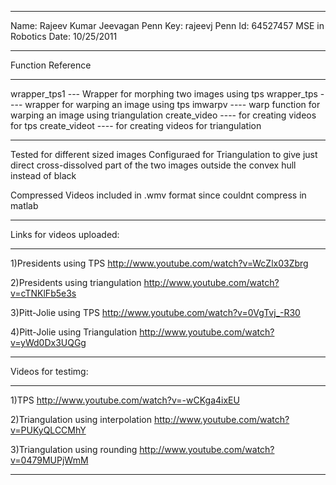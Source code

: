 *******************************************************************************

Name: Rajeev Kumar Jeevagan
Penn Key: rajeevj
Penn Id: 64527457
MSE in Robotics
Date: 10/25/2011

*******************************************************************************
Function Reference
*******************************************************************************
wrapper_tps1  --- Wrapper for morphing two images using tps
wrapper_tps  ---- wrapper for warping an image using tps
imwarpv ---- warp function for warping an image using triangulation
create_video ---- for creating videos for tps
create_videot ---- for creating videos for triangulation

*******************************************************************************
Tested for different sized images
Configuraed for Triangulation to give just direct cross-dissolved part of the 
two images outside the convex hull instead of black

Compressed Videos included in .wmv format since couldnt compress in matlab

*******************************************************************************
Links for videos uploaded:
*******************************************************************************

1)Presidents using TPS
http://www.youtube.com/watch?v=WcZlx03Zbrg

2)Presidents using triangulation
http://www.youtube.com/watch?v=cTNKlFb5e3s

3)Pitt-Jolie using TPS
http://www.youtube.com/watch?v=0VgTvj_-R30

4)Pitt-Jolie using Triangulation
http://www.youtube.com/watch?v=yWd0Dx3UQGg

*******************************************************************************
Videos for testimg:
*******************************************************************************
1)TPS
http://www.youtube.com/watch?v=-wCKga4ixEU

2)Triangulation using interpolation
http://www.youtube.com/watch?v=PUKyQLCCMhY

3)Triangulation using rounding
http://www.youtube.com/watch?v=0479MUPjWmM
*******************************************************************************